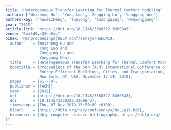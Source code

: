 ```yaml
---
title: "Heterogeneous Transfer Learning for Thermal Comfort Modeling"
authors: ['Weizheng Hu', 'Yong Luo', 'Zongqing Lu', 'Yonggang Wen']
authors-key: ['huweizheng', 'luoyong', 'luzongqing', 'wenyonggang']
year: "2019"
article-link: "https://doi.org/10.1145/3360322.3360843"
venue: "BuildSys@SenSys"
bibex: "@inproceedings{DBLP:conf/sensys/HuLLW19,
  author    = {Weizheng Hu and
               Yong Luo and
               Zongqing Lu and
               Yonggang Wen},
  title     = {Heterogeneous Transfer Learning for Thermal Comfort Modeling},
  booktitle = {Proceedings of the 6th {ACM} International Conference on Systems for
               Energy-Efficient Buildings, Cities, and Transportation, BuildSys 2019,
               New York, NY, USA, November 13-14, 2019},
  pages     = {61--70},
  publisher = {{ACM}},
  year      = {2019},
  url       = {https://doi.org/10.1145/3360322.3360843},
  doi       = {10.1145/3360322.3360843},
  timestamp = {Thu, 07 Nov 2019 15:00:09 +0100},
  biburl    = {https://dblp.org/rec/conf/sensys/HuLLW19.bib},
  bibsource = {dblp computer science bibliography, https://dblp.org}
}"
---
```

